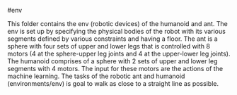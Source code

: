 #env

This folder contains the env (robotic devices) of the humanoid and ant. The env is set up by specifying the physical bodies of the robot with its various segments defined by various constraints and having a floor. The ant is a sphere with four sets of upper and lower legs that is controlled with 8 motors (4 at the sphere-upper leg joints and 4 at the upper-lower leg joints). The humanoid comprises of a sphere with 2 sets of upper and lower leg segments with 4 motors. The input for these motors are the actions of the machine learning. The tasks of the robotic ant and humanoid (environments/env) is goal to walk as close to a straight line as possible. 